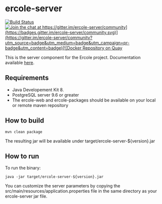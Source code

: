# ercole-server
[![Build Status](https://travis-ci.org/ercole-io/ercole-server.svg?branch=master)](https://travis-ci.org/ercole-io/ercole-server) [![Join the chat at https://gitter.im/ercole-server/community](https://badges.gitter.im/ercole-server/community.svg)](https://gitter.im/ercole-server/community?utm_source=badge&utm_medium=badge&utm_campaign=pr-badge&utm_content=badge)[![Docker Repository on Quay](https://quay.io/repository/amreo/ercole-server/status "Docker Repository on Quay")](https://quay.io/repository/amreo/ercole-server)

This is the server component for the Ercole project. Documentation available [here](https://ercole.netlify.com).

## Requirements

- Java Developement Kit 8.
- PostgreSQL server 9.6 or greater
- The ercole-web and ercole-packages should be available on your local or remote maven repository

## How to build

    mvn clean package

The resulting jar will be available under target/ercole-server-${version}.jar

## How to run

To run the binary:

    java -jar target/ercole-server-${version}.jar

You can customize the server parameters by copying the src/main/resources/application.properties file
in the same directory as your ercole-server jar file.
